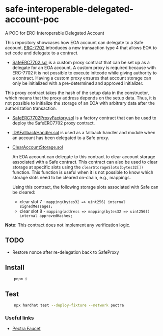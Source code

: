 # safe-interoperable-delegated-account-poc
A POC for ERC-Interoperable Delegated Account

This repository showcases how EOA account can delegate to a Safe account. [ERC-7702](https://github.com/ethereum/EIPs/blob/master/EIPS/eip-7702.md) introduces a new transaction type 4 that allows EOA to set code and delegate to a contract.

- [SafeERC7702.sol](./contracts/SafeERC7702.sol) is a custom proxy contract that can be set up as a delegate for an EOA account. A custom proxy is required because with ERC-7702 it is not possible to execute initcode while giving authority to a contract. Having a custom proxy ensures that account storage can only be initialized with a pre-determined and approved initializer.


This proxy contract takes the hash of the setup data in the constructor, which means that the proxy address depends on the setup data. Thus, it is not possible to initialize the storage of an EOA with arbitrary data after the authorization transaction.

- [SafeERC7702ProxyFactory.sol](./contracts/SafeERC7702ProxyFactory.sol) is a factory contract that can be used to deploy the SafeERC7702 proxy contract.

- [IDAFallbackHandler.sol](./contracts/IDAFallbackHandler.sol) is used as a fallback handler and module when an account has been delegated to a Safe proxy.

- [ClearAccountStorage.sol](./contracts/ClearSafeStorage.sol)

    An EOA account can delegate to this contract to clear account storage associated with a Safe contract. This contract can also be used to clear storage at specific slots using the `clearStorageSlots(bytes32[])` function. This function is useful when it is not possible to know which storage slots need to be cleared on-chain, e.g., mappings.

    Using this contract, the following storage slots associated with Safe can be cleared: 
    - clear slot 7 - `mapping(bytes32 => uint256) internal signedMessages;`
    - clear slot 8 - `mapping(address => mapping(bytes32 => uint256)) internal approvedHashes;`

__Note:__ This contract does not implement any verification logic.

## TODO

- Restore nonce after re-delegation back to SafeProxy

## Install

```bash
    pnpm i
```

## Test

```bash
    npx hardhat test --deploy-fixture --network pectra
```

### Useful links

- [Pectra Faucet](https://faucet.pectra-devnet-3.ethpandaops.io/)